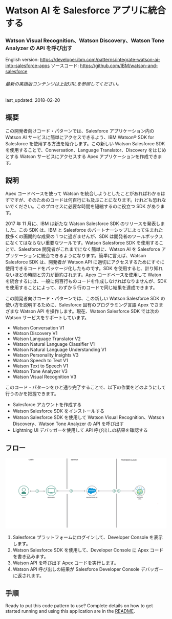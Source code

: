 # Watson AI を Salesforce アプリに統合する

### Watson Visual Recognition、Watson Discovery、Watson Tone Analyzer の API を呼び出す

English version: https://developer.ibm.com/patterns/integrate-watson-ai-into-salesforce-apps
  ソースコード: https://github.com/IBM/watson-and-salesforce

###### 最新の英語版コンテンツは上記URLを参照してください。
last_updated: 2018-02-20

 ## 概要

この開発者向けコード・パターンでは、Salesforce アプリケーション内の Watson AI サービスに簡単にアクセスできるよう、IBM Watson® SDK for Salesforce を使用する方法を紹介します。この新しい Watson Salesforce SDK を使用することで、Conversation、Language Translator、Discovery をはじめとする Watson サービスにアクセスする Apex アプリケーションを作成できます。

## 説明

Apex コードベースを使って Watson を統合しようとしたことがあればわかるはずですが、そのためのコードは何百行にも及ぶことになります。けれども恐れないでください。このプロセスに必要な時間を短縮するのに役立つ SDK があります。

2017 年 11 月に、IBM は新たな Watson Salesforce SDK のリリースを発表しました。この SDK は、IBM と Salesforce のパートナーシップによって生まれた数多くの画期的な成果の 1 つに過ぎませんが、SDK は開発者のツールボックスになくてはならない重要なツールです。Watson Salesforce SDK を使用することで、Salesforce 開発者がこれまでになく簡単に、Watson AI を Salesforce アプリケーションに統合できるようになります。簡単に言えば、Watson Salesforce SDK は、開発者が Watson API に適切にアクセスするためにすぐに使用できるコードをパッケージ化したものです。SDK を使用すると、計り知れないほどの時間と労力が節約されます。Apex コードベースを使用して Waton を統合するには、一般に何百行ものコードを作成しなければなりませんが、SDK を使用することによって、わずか 5 行のコードで同じ結果を達成できます。

この開発者向けコード・パターンでは、この新しい Watson Salesforce SDK の使い方を説明するために、Salesforce 固有のプログラミング言語 Apex でさまざまな Watson API を操作します。現在、Watson Salesforce SDK では次の Watson サービスをサポートしています。

* Watson Conversation V1
* Watson Discovery V1
* Watson Language Translator V2
* Watson Natural Language Classifier V1
* Watson Natural Language Understanding V1
* Watson Personality Insights V3
* Watson Speech to Text V1
* Watson Text to Speech V1
* Watson Tone Analyzer V3
* Watson Visual Recognition V3

このコード・パターンをひと通り完了することで、以下の作業をどのようにして行うのかを把握できます。

* Salesforce アカウントを作成する
* Watson Salesforce SDK をインストールする
* Watson Salesforce SDK を使用して Watson Visual Recognition、Watson Discovery、Watson Tone Analyzer の API を呼び出す
* Lightning UI デバッガーを使用して API 呼び出しの結果を確認する

## フロー

![フロー](./images/integrating-watson-with-salesforce-apex-arch-flow-1.png)

1. Salesforce プラットフォームにログインして、Developer Console を表示します。
1. Watson Salesforce SDK を使用して、Developer Console に Apex コードを書き込みます。
1. Watson API を呼び出す Apex コードを実行します。
1. Watson API 呼び出しの結果が Salesforce Developer Console デバッガーに返されます。

## 手順

Ready to put this code pattern to use? Complete details on how to get started running and using this application are in the [README](https://github.com/IBM/watson-and-salesforce/blob/master/README.md).

